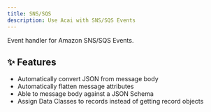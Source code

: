 ```yaml
---
title: SNS/SQS
description: Use Acai with SNS/SQS Events
---
```


Event handler for Amazon SNS/SQS Events.

## ✨ Features

* Automatically convert JSON from message body
* Automatically flatten message attributes
* Able to message body against a JSON Schema
* Assign Data Classes to records instead of getting record objects
